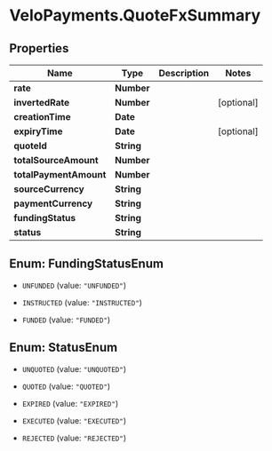 # VeloPayments.QuoteFxSummary

## Properties

Name | Type | Description | Notes
------------ | ------------- | ------------- | -------------
**rate** | **Number** |  | 
**invertedRate** | **Number** |  | [optional] 
**creationTime** | **Date** |  | 
**expiryTime** | **Date** |  | [optional] 
**quoteId** | **String** |  | 
**totalSourceAmount** | **Number** |  | 
**totalPaymentAmount** | **Number** |  | 
**sourceCurrency** | **String** |  | 
**paymentCurrency** | **String** |  | 
**fundingStatus** | **String** |  | 
**status** | **String** |  | 



## Enum: FundingStatusEnum


* `UNFUNDED` (value: `"UNFUNDED"`)

* `INSTRUCTED` (value: `"INSTRUCTED"`)

* `FUNDED` (value: `"FUNDED"`)





## Enum: StatusEnum


* `UNQUOTED` (value: `"UNQUOTED"`)

* `QUOTED` (value: `"QUOTED"`)

* `EXPIRED` (value: `"EXPIRED"`)

* `EXECUTED` (value: `"EXECUTED"`)

* `REJECTED` (value: `"REJECTED"`)




